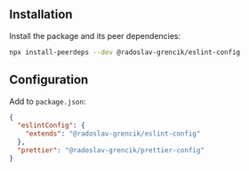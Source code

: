 ## Installation

Install the package and its peer dependencies:

```bash
npx install-peerdeps --dev @radoslav-grencik/eslint-config
```

## Configuration

Add to `package.json`:

```json
{
  "eslintConfig": {
    "extends": "@radoslav-grencik/eslint-config"
  },
  "prettier": "@radoslav-grencik/prettier-config"
}
```
